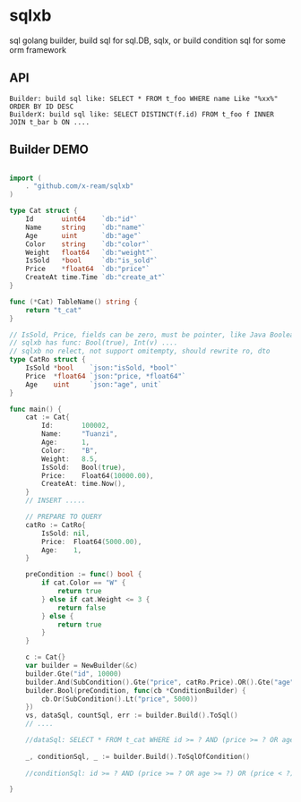 # sqlxb
sql golang builder, build sql for sql.DB, sqlx, 
or build condition sql for some orm framework

## API
    Builder: build sql like: SELECT * FROM t_foo WHERE name Like "%xx%" ORDER BY ID DESC
    BuilderX: build sql like: SELECT DISTINCT(f.id) FROM t_foo f INNER JOIN t_bar b ON ....

## Builder DEMO

```Go

import (
    . "github.com/x-ream/sqlxb"
)

type Cat struct {
	Id       uint64    `db:"id"`
	Name     string    `db:"name"`
	Age      uint      `db:"age"`
	Color    string    `db:"color"`
	Weight   float64   `db:"weight"`
	IsSold   *bool     `db:"is_sold"`
	Price    *float64  `db:"price"`
	CreateAt time.Time `db:"create_at"`
}

func (*Cat) TableName() string {
	return "t_cat"
}

// IsSold, Price, fields can be zero, must be pointer, like Java Boolean....
// sqlxb has func: Bool(true), Int(v) ....
// sqlxb no relect, not support omitempty, should rewrite ro, dto
type CatRo struct {
	IsSold *bool    `json:"isSold, *bool"`
	Price  *float64 `json:"price, *float64"`
	Age    uint     `json:"age", unit`
}

func main() {
	cat := Cat{
		Id:       100002,
		Name:     "Tuanzi",
		Age:      1,
		Color:    "B",
		Weight:   8.5,
		IsSold:   Bool(true),
		Price:    Float64(10000.00),
		CreateAt: time.Now(),
	}
    // INSERT .....

    // PREPARE TO QUERY
	catRo := CatRo{
		IsSold: nil,
		Price:  Float64(5000.00),
		Age:    1,
	}

	preCondition := func() bool {
		if cat.Color == "W" {
			return true
		} else if cat.Weight <= 3 {
			return false
		} else {
			return true
		}
	}

	c := Cat{}
	var builder = NewBuilder(&c)
	builder.Gte("id", 10000)
	builder.And(SubCondition().Gte("price", catRo.Price).OR().Gte("age", catRo.Price).OR().Eq("is_sold", catRo.IsSold))
	builder.Bool(preCondition, func(cb *ConditionBuilder) {
		cb.Or(SubCondition().Lt("price", 5000))
	})
	vs, dataSql, countSql, err := builder.Build().ToSql()
    // ....

    //dataSql: SELECT * FROM t_cat WHERE id >= ? AND (price >= ? OR age >= ?) OR (price < ?)
    
	_, conditionSql, _ := builder.Build().ToSqlOfCondition()
    
    //conditionSql: id >= ? AND (price >= ? OR age >= ?) OR (price < ?)

}
```
